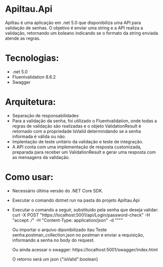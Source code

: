 # ApiItau.Api
ApiItau é uma aplicação em .net 5.0 que disponibiliza uma API para validação de senhas.
O objetivo é enviar uma string e a API realiza a validação, retornando um boleano indicando se o formato da string enviada atende as regras.

# Tecnologias:
 - .net 5.0 
- Fluentvalidation 8.6.2
- Swagger

# Arquitetura:
- Separação de responsabilidades
- Para a validação da senha, foi utilizado o Fluentvalidation, onde todas a regras de validação são realizadas e o objeto ValidationResult é retornado 
com a propriedade IsValid determindando se a senha informada é válida ou não.
- Implentação de teste unitário da validação e teste de integração.
- A API conta com uma implementação de resposta customizada, preparada para receber um ValidationResult e gerar uma resposta com as mensagens da validação.

# Como usar:
- Necessário última versão do .NET Core SDK.
- Executar o comando dotnet run na pasta do projeto ApiItau.Api
- Executar o comando a seguir, substituido <senha> pela senha que deseja validar:
	curl -X POST "https://localhost:5001/api/Login/password-check" -H  "accept: */*" -H  "Content-Type: application/json" -d "\"<senha>\""

	Ou importar o arquivo diponibilizado itau Teste senha.postman_collection.json no postman e enviar a requisição, informando a senha no body do request.

	Ou ainda acessar o swagger: https://localhost:5001/swagger/index.html

	O retorno será um  json {"isValid":boolean} 

